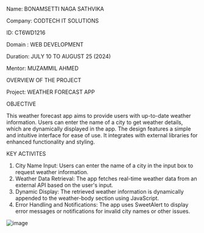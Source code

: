 Name: BONAMSETTI NAGA SATHVIKA

Company: CODTECH IT SOLUTIONS

ID: CT6WD1216

Domain : WEB DEVELOPMENT

Duration: JULY 10 TO AUGUST 25 (2024)

Mentor: MUZAMMIL AHMED

OVERVIEW OF THE PROJECT

Project: WEATHER FORECAST APP

OBJECTIVE

This weather forecast app aims to provide users with up-to-date weather information. Users can enter the name of a city to get weather details, which are dynamically displayed in the app. The design features a simple and intuitive interface for ease of use. It integrates with external libraries for enhanced functionality and styling.

KEY ACTIVITES

1) City Name Input: Users can enter the name of a city in the input box to request weather information.
2) Weather Data Retrieval: The app fetches real-time weather data from an external API based on the user's input.
3) Dynamic Display: The retrieved weather information is dynamically appended to the weather-body section using JavaScript.
4) Error Handling and Notifications: The app uses SweetAlert to display error messages or notifications for invalid city names or other issues.


![image](https://github.com/user-attachments/assets/efd84116-7e0b-43c8-b7ce-003c2b6c3556)







